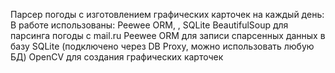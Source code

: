 Парсер погоды с изготовлением графических карточек на каждый день:
В работе использованы: Peewee ORM, , SQLite 
BeautifulSoup для парсинга погоды с mail.ru
Peewee ORM для записи спарсенных данных в базу SQLite (подключено через DB Proxy, можно использовать любую БД)
OpenCV для создания графических карточек
